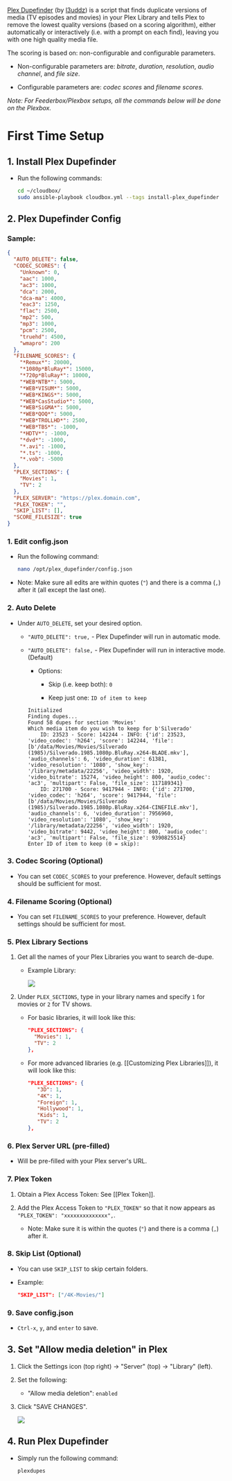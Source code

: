 [Plex Dupefinder](https://github.com/l3uddz/plex_dupefinder/) (by [l3uddz](https://github.com/l3uddz/)) is a script that finds duplicate versions of media (TV episodes and movies) in your Plex Library and tells Plex to remove the lowest quality versions (based on a scoring algorithm), either automatically or interactively (i.e. with a prompt on each find), leaving you with one high quality media file. 

The scoring is based on: non-configurable and configurable parameters.

  - Non-configurable parameters are: _bitrate_, _duration_, _resolution_, _audio channel_, and _file size_. 

  - Configurable parameters are: _codec scores_ and _filename scores_.

_Note: For Feederbox/Plexbox setups, all the commands below will be done on the Plexbox._


# First Time Setup


## 1. Install Plex Dupefinder

- Run the following commands: 

  ```bash
  cd ~/cloudbox/
  sudo ansible-playbook cloudbox.yml --tags install-plex_dupefinder
  ```

## 2. Plex Dupefinder Config

### Sample:

```json
{
  "AUTO_DELETE": false,
  "CODEC_SCORES": {
    "Unknown": 0,
    "aac": 1000,
    "ac3": 1000,
    "dca": 2000,
    "dca-ma": 4000,
    "eac3": 1250,
    "flac": 2500,
    "mp2": 500,
    "mp3": 1000,
    "pcm": 2500,
    "truehd": 4500,
    "wmapro": 200
  },
  "FILENAME_SCORES": {
    "*Remux*": 20000,
    "*1080p*BluRay*": 15000,
    "*720p*BluRay*": 10000,
    "*WEB*NTB*": 5000,
    "*WEB*VISUM*": 5000,
    "*WEB*KINGS*": 5000,
    "*WEB*CasStudio*": 5000,
    "*WEB*SiGMA*": 5000,
    "*WEB*QOQ*": 5000,
    "*WEB*TROLLHD*": 2500,
    "*WEB*TBS*": -1000,
    "*HDTV*": -1000,
    "*dvd*": -1000,
    "*.avi": -1000,
    "*.ts": -1000,
    "*.vob": -5000
  },
  "PLEX_SECTIONS": {
    "Movies": 1,
    "TV": 2
  },
  "PLEX_SERVER": "https://plex.domain.com",
  "PLEX_TOKEN": "",
  "SKIP_LIST": [],
  "SCORE_FILESIZE": true
}
```

### 1. Edit config.json

- Run the following command: 

   ```bash
   nano /opt/plex_dupefinder/config.json
   ```

 - Note: Make sure all edits are within quotes (`"`) and there is a comma (`,`) after it (all except the last one).


### 2. Auto Delete

- Under `AUTO_DELETE`, set your desired option.

  - `"AUTO_DELETE": true,`  - Plex Dupefinder will run in automatic mode.

  - `"AUTO_DELETE": false,` -  Plex Dupefinder will run in interactive mode. (Default)

    - Options: 

      - Skip (i.e. keep both): `0`

      - Keep just one: `ID of item to keep`

    ```
    Initialized
    Finding dupes...
    Found 58 dupes for section 'Movies'
    Which media item do you wish to keep for b'Silverado'
    	ID: 23523 - Score: 142244 - INFO: {'id': 23523, 'video_codec': 'h264', 'score': 142244, 'file': [b'/data/Movies/Movies/Silverado (1985)/Silverado.1985.1080p.BluRay.x264-BLADE.mkv'], 'audio_channels': 6, 'video_duration': 61381, 'video_resolution': '1080', 'show_key': '/library/metadata/22256', 'video_width': 1920, 'video_bitrate': 15274, 'video_height': 800, 'audio_codec': 'ac3', 'multipart': False, 'file_size': 117189341}
    	ID: 271700 - Score: 9417944 - INFO: {'id': 271700, 'video_codec': 'h264', 'score': 9417944, 'file': [b'/data/Movies/Movies/Silverado (1985)/Silverado.1985.1080p.BluRay.x264-CINEFILE.mkv'], 'audio_channels': 6, 'video_duration': 7956960, 'video_resolution': '1080', 'show_key': '/library/metadata/22256', 'video_width': 1920, 'video_bitrate': 9442, 'video_height': 800, 'audio_codec': 'ac3', 'multipart': False, 'file_size': 9390825514}
    Enter ID of item to keep (0 = skip):
    ```

### 3. Codec Scoring (Optional)

- You can set `CODEC_SCORES` to your preference. However, default settings should be sufficient for most. 


### 4. Filename Scoring (Optional)

- You can set `FILENAME_SCORES` to your preference. However, default settings should be sufficient for most. 


### 5. Plex Library Sections

1. Get all the names of your Plex Libraries you want to search de-dupe. 

   - Example Library:
   
     ![](https://i.imgur.com/JFRTD1m.png)

1. Under `PLEX_SECTIONS`, type in your library names and specify `1` for movies or `2` for TV shows. 

   - For basic libraries, it will look like this: 

     ```json
     "PLEX_SECTIONS": {
       "Movies": 1,
       "TV": 2
     },
     ```

   - For more advanced libraries (e.g. [[Customizing Plex Libraries]]), it will look like this: 

     ```json
     "PLEX_SECTIONS": {
        "3D": 1,
        "4K": 1,
        "Foreign": 1,
        "Hollywood": 1,
        "Kids": 1,
        "TV": 2
     },
     ```

### 6. Plex Server URL (pre-filled)

- Will be pre-filled with your Plex server's URL. 

### 7. Plex Token

1. Obtain a Plex Access Token: See [[Plex Token]].

2. Add the Plex Access Token to `"PLEX_TOKEN"` so that it now appears as `"PLEX_TOKEN": "xxxxxxxxxxxxxx",`.

      - Note: Make sure it is within the quotes (`"`) and there is a comma (`,`) after it.



### 8. Skip List (Optional)

- You can use `SKIP_LIST` to skip certain folders. 

- Example:

  ```json
  "SKIP_LIST": ["/4K-Movies/"]
  ```

### 9. Save config.json

- `Ctrl-x`, `y`, and `enter` to save.

## 3. Set "Allow media deletion" in Plex

1. Click the Settings icon (top right) -> "Server" (top) -> "Library" (left).

1. Set the following:
   - "Allow media deletion": `enabled`

1. Click "SAVE CHANGES".

    ![](http://i.imgur.com/D82n8vh.png)


## 4. Run Plex Dupefinder

- Simply run the following command: 

  ```
  plexdupes
  ```

